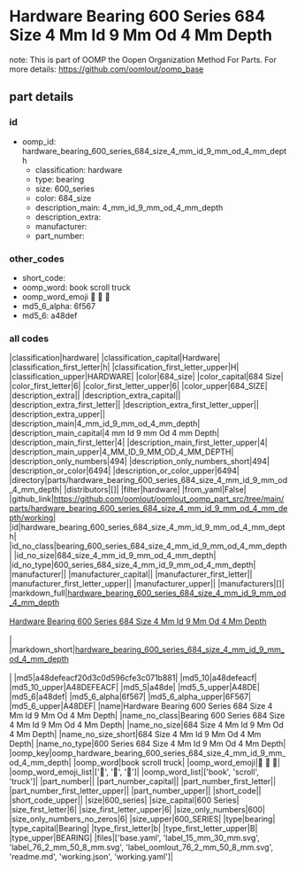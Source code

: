 # Hardware Bearing 600 Series 684 Size 4 Mm Id 9 Mm Od 4 Mm Depth  

note: This is part of OOMP the Oopen Organization Method For Parts. For more details: https://github.com/oomlout/oomp_base

##  part details





### id
* oomp_id: hardware_bearing_600_series_684_size_4_mm_id_9_mm_od_4_mm_depth
  * classification: hardware
  * type: bearing
  * size: 600_series
  * color: 684_size
  * description_main: 4_mm_id_9_mm_od_4_mm_depth
  * description_extra: 
  * manufacturer: 
  * part_number: 

### other_codes
* short_code: 
* oomp_word: book scroll truck
* oomp_word_emoji :book: :scroll: :truck:
* md5_6_alpha: 6f567
* md5_6: a48def

### all codes 
|classification|hardware|
|classification_capital|Hardware|
|classification_first_letter|h|
|classification_first_letter_upper|H|
|classification_upper|HARDWARE|
|color|684_size|
|color_capital|684 Size|
|color_first_letter|6|
|color_first_letter_upper|6|
|color_upper|684_SIZE|
|description_extra||
|description_extra_capital||
|description_extra_first_letter||
|description_extra_first_letter_upper||
|description_extra_upper||
|description_main|4_mm_id_9_mm_od_4_mm_depth|
|description_main_capital|4 mm Id 9 mm Od 4 mm Depth|
|description_main_first_letter|4|
|description_main_first_letter_upper|4|
|description_main_upper|4_MM_ID_9_MM_OD_4_MM_DEPTH|
|description_only_numbers|494|
|description_only_numbers_short|494|
|description_or_color|6494|
|description_or_color_upper|6494|
|directory|parts/hardware_bearing_600_series_684_size_4_mm_id_9_mm_od_4_mm_depth|
|distributors|[]|
|filter|hardware|
|from_yaml|False|
|github_link|https://github.com/oomlout/oomlout_oomp_part_src/tree/main/parts/hardware_bearing_600_series_684_size_4_mm_id_9_mm_od_4_mm_depth/working|
|id|hardware_bearing_600_series_684_size_4_mm_id_9_mm_od_4_mm_depth|
|id_no_class|bearing_600_series_684_size_4_mm_id_9_mm_od_4_mm_depth|
|id_no_size|684_size_4_mm_id_9_mm_od_4_mm_depth|
|id_no_type|600_series_684_size_4_mm_id_9_mm_od_4_mm_depth|
|manufacturer||
|manufacturer_capital||
|manufacturer_first_letter||
|manufacturer_first_letter_upper||
|manufacturer_upper||
|manufacturers|[]|
|markdown_full|[hardware_bearing_600_series_684_size_4_mm_id_9_mm_od_4_mm_depth](https://github.com/oomlout/oomlout_oomp_part_src/tree/main/parts/hardware_bearing_600_series_684_size_4_mm_id_9_mm_od_4_mm_depth/working)<br>[](https://github.com/oomlout/oomlout_oomp_part_src/tree/main/parts/hardware_bearing_600_series_684_size_4_mm_id_9_mm_od_4_mm_depth/working)<br>[Hardware Bearing 600 Series 684 Size 4 Mm Id 9 Mm Od 4 Mm Depth](https://github.com/oomlout/oomlout_oomp_part_src/tree/main/parts/hardware_bearing_600_series_684_size_4_mm_id_9_mm_od_4_mm_depth/working)<br><br>|
|markdown_short|[hardware_bearing_600_series_684_size_4_mm_id_9_mm_od_4_mm_depth](https://github.com/oomlout/oomlout_oomp_part_src/tree/main/parts/hardware_bearing_600_series_684_size_4_mm_id_9_mm_od_4_mm_depth/working)<br><br>|
|md5|a48defeacf20d3c0d596cfe3c071b881|
|md5_10|a48defeacf|
|md5_10_upper|A48DEFEACF|
|md5_5|a48de|
|md5_5_upper|A48DE|
|md5_6|a48def|
|md5_6_alpha|6f567|
|md5_6_alpha_upper|6F567|
|md5_6_upper|A48DEF|
|name|Hardware Bearing 600 Series 684 Size 4 Mm Id 9 Mm Od 4 Mm Depth|
|name_no_class|Bearing 600 Series 684 Size 4 Mm Id 9 Mm Od 4 Mm Depth|
|name_no_size|684 Size 4 Mm Id 9 Mm Od 4 Mm Depth|
|name_no_size_short|684 Size 4 Mm Id 9 Mm Od 4 Mm Depth|
|name_no_type|600 Series 684 Size 4 Mm Id 9 Mm Od 4 Mm Depth|
|oomp_key|oomp_hardware_bearing_600_series_684_size_4_mm_id_9_mm_od_4_mm_depth|
|oomp_word|book scroll truck|
|oomp_word_emoji|:book: :scroll: :truck:|
|oomp_word_emoji_list|[':book:', ':scroll:', ':truck:']|
|oomp_word_list|['book', 'scroll', 'truck']|
|part_number||
|part_number_capital||
|part_number_first_letter||
|part_number_first_letter_upper||
|part_number_upper||
|short_code||
|short_code_upper||
|size|600_series|
|size_capital|600 Series|
|size_first_letter|6|
|size_first_letter_upper|6|
|size_only_numbers|600|
|size_only_numbers_no_zeros|6|
|size_upper|600_SERIES|
|type|bearing|
|type_capital|Bearing|
|type_first_letter|b|
|type_first_letter_upper|B|
|type_upper|BEARING|
|files|['base.yaml', 'label_15_mm_30_mm.svg', 'label_76_2_mm_50_8_mm.svg', 'label_oomlout_76_2_mm_50_8_mm.svg', 'readme.md', 'working.json', 'working.yaml']|
